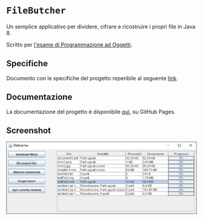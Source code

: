 # `FileButcher`

Un semplice applicativo per dividere, cifrare e ricostruire i propri file in Java 8.

Scritto per [l'esame di Programmazione ad Oggetti](http://didattica.agentgroup.unimore.it/wiki/index.php/Programmazione_ad_Oggetti#Modalit.C3.A0_di_Sviluppo_del_Progetto_Java).

## Specifiche

Documento con le specifiche del progetto reperibile al seguente [link](http://didattica.agentgroup.unimore.it/wiki/images/4/48/Tesina1920.pdf).

## Documentazione

La documentazione del progetto è disponibile [qui](https://sicex.github.io/FileButcher), su GitHub Pages.

## Screenshot

![](doc/images/MainWindow.jpg)
